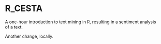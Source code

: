 # R_CESTA
A one-hour introduction to text mining in R, resulting in a sentiment analysis of a text.

Another change, locally.
